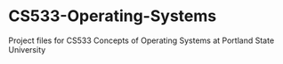 # CS533-Operating-Systems
Project files for CS533 Concepts of Operating Systems at Portland State University
